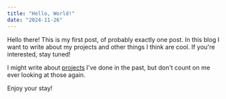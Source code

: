 ```yaml
---
title: "Hello, World!"
date: "2024-11-26"
---
```


Hello there! This is my first post, of probably exactly one post. In this blog I want to write about my projects and other things I think are cool.
If you're interested, stay tuned!

I might write about [projects](/projects) I've done in the past, but don't count on me ever looking at those again.

Enjoy your stay!